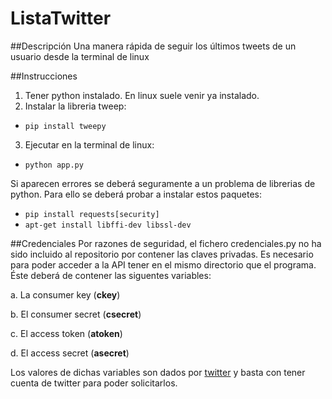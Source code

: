 # ListaTwitter

##Descripción
Una manera rápida de seguir los últimos tweets de un usuario desde la terminal de linux

##Instrucciones
1. Tener python instalado. En linux suele venir ya instalado.
2. Instalar la libreria tweep:
  * `pip install tweepy`
3. Ejecutar en la terminal de linux:
  * `python app.py`
  
Si aparecen errores se deberá seguramente a un problema de librerias de python.
Para ello se deberá probar a instalar estos paquetes:
  * `pip install requests[security]`
  * `apt-get install libffi-dev libssl-dev`
  
##Credenciales
Por razones de seguridad, el fichero credenciales.py no ha sido incluido al repositorio por contener las claves privadas.
Es necesario para poder acceder a la API tener en el mismo directorio que el programa.
Éste deberá de contener las siguentes variables:

a. La consumer key (**ckey**) 

b. El consumer secret (**csecret**) 

c. El access token (**atoken**) 

d. El access secret (**asecret**)

Los valores de dichas variables son dados por [twitter](https://dev.twitter.com) y basta con tener cuenta de twitter para poder solicitarlos.

